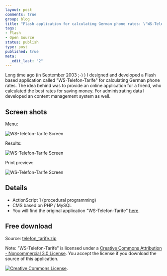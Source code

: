 ```yaml
---
layout: post
comments: true
group: blog
title: "Flash application for calculating German phone rates: \"WS-Telefon-Tarife\""
tags: 
- Flash
- Open Source
status: publish
type: post
published: true
meta: 
  _edit_last: "2"
---
```

Long time ago (in September 2003 ;-) ) I designed and developed a Flash based application called "WS-Telefon-Tarife" for calculating German phone rates. The idea behind was to provide an online application for a friend, who calculated the best rates for saving money. For administrating data I developed an content management system as well.

<!--more-->

## Screen shots

Menu:

![WS-Telefon-Tarife Screen](/blog/uploads/2007/02/ws_telefon_screen3.png)

Results:

![WS-Telefon-Tarife Screen](/blog/uploads/2007/02/ws_telefon_screen2.png)

Print preview:

![WS-Telefon-Tarife Screen](/blog/uploads/2007/02/ws_telefon_screen4.png)

## Details

*   ActionScript 1 (procedural programming)
*   CMS based on PHP / MySQL
*   You will find the original application "WS-Telefon-Tarife" [here](/telefon/tarife.php).

## Free download

Source: [telefon_tarife.zip](/blog/uploads/2007/02/19/telefon_tarife.zip)

Note: "WS-Telefon-Tarife" is licensed under a [Creative Commons Attribution - Noncommercial 3.0 License](http://creativecommons.org/licenses/by-nc/3.0/). You accept the license if you download the source of this application.

[![Creative Commons License](http://creativecommons.org/images/public/somerights20.png)](http://creativecommons.org/licenses/by-nc/3.0/).
